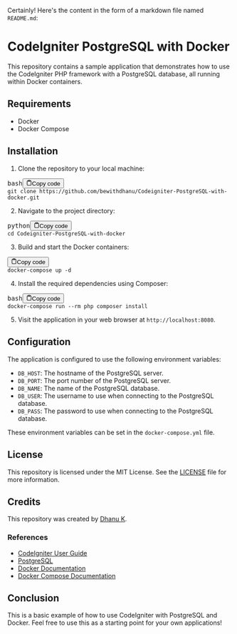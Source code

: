 <div class="markdown prose w-full break-words dark:prose-invert dark"><p>Certainly! Here's the content in the form of a markdown file named <code>README.md</code>:</p><h1>CodeIgniter PostgreSQL with Docker</h1><p>This repository contains a sample application that demonstrates how to use the CodeIgniter PHP framework with a PostgreSQL database, all running within Docker containers.</p><h2>Requirements</h2><ul><li>Docker</li><li>Docker Compose</li></ul><h2>Installation</h2><ol><li>Clone the repository to your local machine:</li></ol><pre><div class="bg-black rounded-md mb-4"><div class="flex items-center relative text-gray-200 bg-gray-800 px-4 py-2 text-xs font-sans justify-between rounded-t-md"><span>bash</span><button class="flex ml-auto gap-2"><svg stroke="currentColor" fill="none" stroke-width="2" viewBox="0 0 24 24" stroke-linecap="round" stroke-linejoin="round" class="h-4 w-4" height="1em" width="1em" xmlns="http://www.w3.org/2000/svg"><path d="M16 4h2a2 2 0 0 1 2 2v14a2 2 0 0 1-2 2H6a2 2 0 0 1-2-2V6a2 2 0 0 1 2-2h2"></path><rect x="8" y="2" width="8" height="4" rx="1" ry="1"></rect></svg>Copy code</button></div><div class="p-4 overflow-y-auto"><code class="!whitespace-pre hljs language-bash">git <span class="hljs-built_in">clone</span> https://github.com/bewithdhanu/Codeigniter-PostgreSQL-with-docker.git
</code></div></div></pre><ol start="2"><li>Navigate to the project directory:</li></ol><pre><div class="bg-black rounded-md mb-4"><div class="flex items-center relative text-gray-200 bg-gray-800 px-4 py-2 text-xs font-sans justify-between rounded-t-md"><span>python</span><button class="flex ml-auto gap-2"><svg stroke="currentColor" fill="none" stroke-width="2" viewBox="0 0 24 24" stroke-linecap="round" stroke-linejoin="round" class="h-4 w-4" height="1em" width="1em" xmlns="http://www.w3.org/2000/svg"><path d="M16 4h2a2 2 0 0 1 2 2v14a2 2 0 0 1-2 2H6a2 2 0 0 1-2-2V6a2 2 0 0 1 2-2h2"></path><rect x="8" y="2" width="8" height="4" rx="1" ry="1"></rect></svg>Copy code</button></div><div class="p-4 overflow-y-auto"><code class="!whitespace-pre hljs language-python">cd Codeigniter-PostgreSQL-<span class="hljs-keyword">with</span>-docker
</code></div></div></pre><ol start="3"><li>Build and start the Docker containers:</li></ol><pre><div class="bg-black rounded-md mb-4"><div class="flex items-center relative text-gray-200 bg-gray-800 px-4 py-2 text-xs font-sans justify-between rounded-t-md"><button class="flex ml-auto gap-2"><svg stroke="currentColor" fill="none" stroke-width="2" viewBox="0 0 24 24" stroke-linecap="round" stroke-linejoin="round" class="h-4 w-4" height="1em" width="1em" xmlns="http://www.w3.org/2000/svg"><path d="M16 4h2a2 2 0 0 1 2 2v14a2 2 0 0 1-2 2H6a2 2 0 0 1-2-2V6a2 2 0 0 1 2-2h2"></path><rect x="8" y="2" width="8" height="4" rx="1" ry="1"></rect></svg>Copy code</button></div><div class="p-4 overflow-y-auto"><code class="!whitespace-pre hljs">docker-compose up -d
</code></div></div></pre><ol start="4"><li>Install the required dependencies using Composer:</li></ol><pre><div class="bg-black rounded-md mb-4"><div class="flex items-center relative text-gray-200 bg-gray-800 px-4 py-2 text-xs font-sans justify-between rounded-t-md"><span>bash</span><button class="flex ml-auto gap-2"><svg stroke="currentColor" fill="none" stroke-width="2" viewBox="0 0 24 24" stroke-linecap="round" stroke-linejoin="round" class="h-4 w-4" height="1em" width="1em" xmlns="http://www.w3.org/2000/svg"><path d="M16 4h2a2 2 0 0 1 2 2v14a2 2 0 0 1-2 2H6a2 2 0 0 1-2-2V6a2 2 0 0 1 2-2h2"></path><rect x="8" y="2" width="8" height="4" rx="1" ry="1"></rect></svg>Copy code</button></div><div class="p-4 overflow-y-auto"><code class="!whitespace-pre hljs language-bash">docker-compose run --<span class="hljs-built_in">rm</span> php composer install
</code></div></div></pre><ol start="5"><li>Visit the application in your web browser at <code>http://localhost:8080</code>.</li></ol><h2>Configuration</h2><p>The application is configured to use the following environment variables:</p><ul><li><code>DB_HOST</code>: The hostname of the PostgreSQL server.</li><li><code>DB_PORT</code>: The port number of the PostgreSQL server.</li><li><code>DB_NAME</code>: The name of the PostgreSQL database.</li><li><code>DB_USER</code>: The username to use when connecting to the PostgreSQL database.</li><li><code>DB_PASS</code>: The password to use when connecting to the PostgreSQL database.</li></ul><p>These environment variables can be set in the <code>docker-compose.yml</code> file.</p><h2>License</h2><p>This repository is licensed under the MIT License. See the <a href="LICENSE" target="_new">LICENSE</a> file for more information.</p><h2>Credits</h2><p>This repository was created by <a href="https://github.com/bewithdhanu" target="_new">Dhanu K</a>.</p><h3>References</h3><ul><li><a href="https://codeigniter.com/user_guide/" target="_new">CodeIgniter User Guide</a></li><li><a href="https://www.postgresql.org/" target="_new">PostgreSQL</a></li><li><a href="https://docs.docker.com/" target="_new">Docker Documentation</a></li><li><a href="https://docs.docker.com/compose/" target="_new">Docker Compose Documentation</a></li></ul><h2>Conclusion</h2><p>This is a basic example of how to use CodeIgniter with PostgreSQL and Docker. Feel free to use this as a starting point for your own applications!</p></div>
